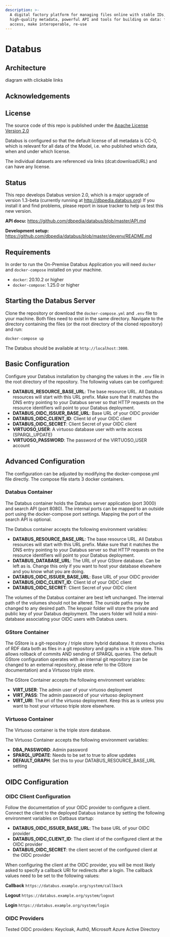 ```yaml
---
description: >-
  A digital factory platform for managing files online with stable IDs,
  high-quality metadata, powerful API and tools for building on data: find,
  access, make interoperable, re-use
---
```


# Databus

##

## Architecture

diagram with clickable links

## Acknowledgements

## License

The source code of this repo is published under the [Apache License Version 2.0](https://github.com/AKSW/jena-sparql-api/blob/master/LICENSE)

Databus is configured so that the default license of all metadata is CC-0, which is relevant for all data of the Model, i.e. who published which data, when and under which license.&#x20;

The individual datasets are referenced via links (dcat:downloadURL) and can have any license. &#x20;

## Status

This repo develops Databus version 2.0, which is a major upgrade of version 1.3-beta (currently running at http://dbpedia.databus.org) If you install it and find problems, please report in issue tracker to help us test this new version.

**API docu:** https://github.com/dbpedia/databus/blob/master/API.md

**Development setup:** https://github.com/dbpedia/databus/blob/master/devenv/README.md

## Requirements

In order to run the On-Premise Databus Application you will need `docker` and `docker-compose` installed on your machine.

* `docker`: 20.10.2 or higher
* `docker-compose`: 1.25.0 or higher

## Starting the Databus Server

Clone the repository or download the `docker-compose.yml` and `.env` file to your machine. Both files need to exist in the same directory. Navigate to the directory containing the files (or the root directory of the cloned repository) and run:

```
docker-compose up
```

The Databus should be available at `http://localhost:3000`.

## Basic Configuration

Configure your Databus installation by changing the values in the `.env` file in the root directory of the repository. The following values can be configured:

* **DATABUS\_RESOURCE\_BASE\_URL**: The base resource URL. All Databus resources will start with this URL prefix. Make sure that it matches the DNS entry pointing to your Databus server so that HTTP requests on the resource identifiers will point to your Databus deployment.
* **DATABUS\_OIDC\_ISSUER\_BASE\_URL**: Base URL of your OIDC provider
* **DATABUS\_OIDC\_CLIENT\_ID**: Client Id of your OIDC client
* **DATABUS\_OIDC\_SECRET**: Client Secret of your OIDC client
* **VIRTUOSO\_USER**: A virtuoso database user with write access (SPARQL\_UPDATE)
* **VIRTUOSO\_PASSWORD**: The password of the VIRTUOSO\_USER account

## Advanced Configuration

The configuration can be adjusted by modifying the docker-compose.yml file directly. The compose file starts 3 docker containers.

### Databus Container

The Databus container holds the Databus server application (port 3000) and search API (port 8080). The internal ports can be mapped to an outside port using the docker-compose port settings. Mapping the port of the search API is optional.

The Databus container accepts the following environment variables:

* **DATABUS\_RESOURCE\_BASE\_URL**: The base resource URL. All Databus resources will start with this URL prefix. Make sure that it matches the DNS entry pointing to your Databus server so that HTTP requests on the resource identifiers will point to your Databus deployment.
* **DATABUS\_DATABASE\_URL**: The URL of your GStore database. Can be left as is. Change this only if you want to host your database elsewhere and you know what you are doing.
* **DATABUS\_OIDC\_ISSUER\_BASE\_URL**: Base URL of your OIDC provider
* **DATABUS\_OIDC\_CLIENT\_ID**: Client Id of your OIDC client
* **DATABUS\_OIDC\_SECRET**: Client Secret of your OIDC client

The volumes of the Databus container are best left unchanged. The internal path of the volumes should not be altered. The ourside paths may be changed to any desired path. The keypair folder will store the private and public key of your Databus deployment. The users folder will hold a mini-database associating your OIDC users with Databus users.

### GStore Container

The GStore is a git-repository / triple store hybrid database. It stores chunks of RDF data both as files in a git repository and graphs in a triple store. This allows rollback of commits AND sending of SPARQL queries. The default GStore configuration operates with an internal git repository (can be changed to an external repository, please refer to the GStore documentation) and a Virtuoso triple store.

The GStore Container accepts the following environment variables:

* **VIRT\_USER**: The admin user of your virtuoso deployment
* **VIRT\_PASS**: The admin password of your virtuoso deployment
* **VIRT\_URI**: The uri of the virtuoso deployment. Keep this as is unless you want to host your virtuoso triple store elsewhere.

### Virtuoso Container

The Virtuoso container is the triple store database.

The Virtuoso Container accepts the following environment variables:

* **DBA\_PASSWORD**: Admin password
* **SPARQL\_UPDATE**: Needs to be set to true to allow updates
* **DEFAULT\_GRAPH**: Set this to your DATABUS\_RESOURCE\_BASE\_URL setting

## OIDC Configuration

### OIDC Client Configuration

Follow the documentation of your OIDC provider to configure a client. Connect the client to the deployed Databus instance by setting the following environment variables on Datbaus startup:

* **DATABUS\_OIDC\_ISSUER\_BASE\_URL**: The base URL of your OIDC provider
* **DATABUS\_OIDC\_CLIENT\_ID**: The client id of the configured client at the OIDC provider
* **DATABUS\_OIDC\_SECRET**: the client secret of the configured client at the OIDC provider

When configuring the client at the OIDC provider, you will be most likely asked to specify a callback URI for redirects after a login. The callback values need to be set to the following values:

**Callback** `https://databus.example.org/system/callback`

**Logout** `https://databus.example.org/system/logout`

**Login** `https://databus.example.org/system/login`

### OIDC Providers

Tested OIDC providers: Keycloak, Auth0, Microsoft Azure Active Directory



###
